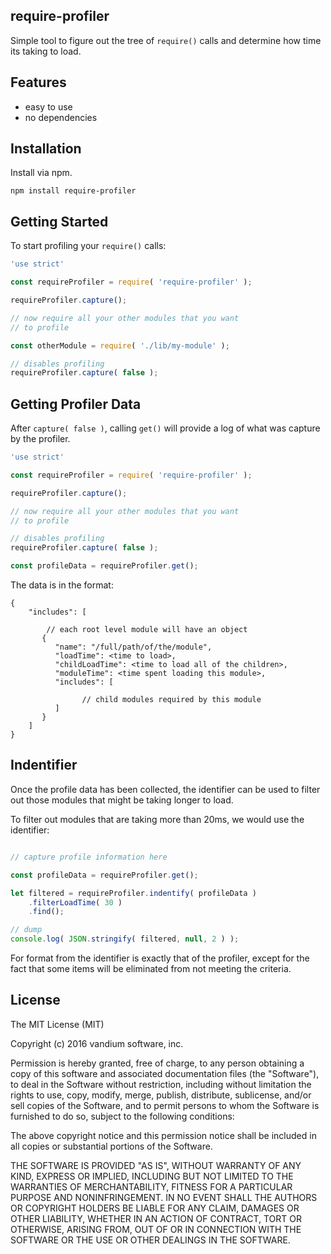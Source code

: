 ## require-profiler

Simple tool to figure out the tree of `require()` calls and determine how time its taking to load.

## Features
* easy to use
* no dependencies

## Installation

Install via npm.

	npm install require-profiler

## Getting Started

To start profiling your `require()` calls:

```js
'use strict'

const requireProfiler = require( 'require-profiler' );

requireProfiler.capture();

// now require all your other modules that you want
// to profile

const otherModule = require( './lib/my-module' );

// disables profiling
requireProfiler.capture( false );
```

## Getting Profiler Data

After `capture( false )`, calling `get()` will provide a log of what was capture by the profiler.

```js
'use strict'

const requireProfiler = require( 'require-profiler' );

requireProfiler.capture();

// now require all your other modules that you want
// to profile

// disables profiling
requireProfiler.capture( false );

const profileData = requireProfiler.get();
```

The data is in the format:

```
{
	"includes": [

		// each root level module will have an object
	   {
	      "name": "/full/path/of/the/module",
	      "loadTime": <time to load>,
	      "childLoadTime": <time to load all of the children>,
	      "moduleTime": <time spent loading this module>,
	      "includes": [

	      		// child modules required by this module
	      ]
	   }
	]
}
```

## Indentifier

Once the profile data has been collected, the identifier can be used to filter out those modules that might be taking longer to load.

To filter out modules that are taking more than 20ms, we would use the identifier:

```js

// capture profile information here

const profileData = requireProfiler.get();

let filtered = requireProfiler.indentify( profileData )
	.filterLoadTime( 30 )
	.find();

// dump
console.log( JSON.stringify( filtered, null, 2 ) );      
```

For format from the identifier is exactly that of the profiler, except for the fact that some items will be eliminated from not meeting the criteria.


## License

The MIT License (MIT)

Copyright (c) 2016 vandium software, inc.

Permission is hereby granted, free of charge, to any person obtaining a copy of this software and associated documentation files (the "Software"), to deal in the Software without restriction, including without limitation the rights to use, copy, modify, merge, publish, distribute, sublicense, and/or sell copies of the Software, and to permit persons to whom the Software is furnished to do so, subject to the following conditions:

The above copyright notice and this permission notice shall be included in all copies or substantial portions of the Software.

THE SOFTWARE IS PROVIDED "AS IS", WITHOUT WARRANTY OF ANY KIND, EXPRESS OR IMPLIED, INCLUDING BUT NOT LIMITED TO THE WARRANTIES OF MERCHANTABILITY, FITNESS FOR A PARTICULAR PURPOSE AND NONINFRINGEMENT. IN NO EVENT SHALL THE AUTHORS OR COPYRIGHT HOLDERS BE LIABLE FOR ANY CLAIM, DAMAGES OR OTHER LIABILITY, WHETHER IN AN ACTION OF CONTRACT, TORT OR OTHERWISE, ARISING FROM, OUT OF OR IN CONNECTION WITH THE SOFTWARE OR THE USE OR OTHER DEALINGS IN THE SOFTWARE.
